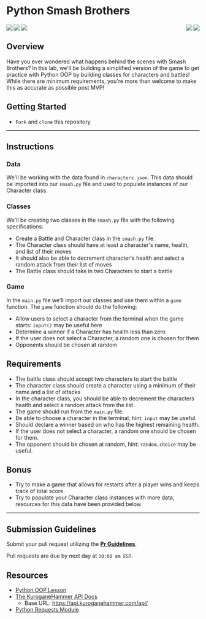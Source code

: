# Python Smash Brothers

<img align="left" src="https://38.media.tumblr.com/b2bad3b19677a58ed9ef02e4d0eb0e24/tumblr_nce6ckWyAR1qdripwo1_500.gif" />
<img align="right" src="https://thumbs.gfycat.com/SoftConsciousBlackrussianterrier-size_restricted.gif" />
<img align="right" src="https://external-content.duckduckgo.com/iu/?u=https%3A%2F%2Fmedia1.tenor.com%2Fimages%2F1610b2265a0c14c45b6011a0f5b95464%2Ftenor.gif%3Fitemid%3D12409005&f=1&nofb=1" />
<img align="left" src="https://www.ssbwiki.com/images/thumb/2/2e/SSB64_Yoshi_Combo.gif/200px-SSB64_Yoshi_Combo.gif" />
<img align="center" src="https://www.ssbwiki.com/images/thumb/a/af/SSB64_Greenhouse_Combo.gif/250px-SSB64_Greenhouse_Combo.gif" />

## Overview
Have you ever wondered what happens behind the scenes with Smash Brothers? In this lab, we'll be building a simplified version of the game to get practice with Python OOP by building classes for characters and battles! While there are minimum requirements, you're more than welcome to make this as accurate as possible post MVP!

## Getting Started
- `Fork` and `clone` this repository

___
## Instructions
### Data
We'll be working with the data found in `characters.json`. This data should be imported into our `smash.py` file and used to populate instances of our Character class. 

### Classes
We'll be creating two classes in the `smash.py` file with the following specifications:
- Create a Battle and Character class in the `smash.py` file.
- The Character class should have at least a character's name, health, and list of their moves
- It should also be able to decrement character's health and select a random attack from their list of moves
- The Battle class should take in two Characters to start a battle

### Game
In the `main.py` file we'll import our classes and use them within a `game` function. The `game` function should do the following:
- Allow users to select a character from the terminal when the game starts: `input()` may be useful here
- Determine a winner if a Character has health less than zero
- If the user does not select a Character, a random one is chosen for them
- Opponents should be chosen at random

## Requirements

- The battle class should accept two characters to start the battle
- The character class should create a character using a minimum of their name and a list of attacks
- In the character class, you should be able to decrement the characters health and select a random attack from the list.
- The game should run from the `main.py` file.
- Be able to choose a character in the terminal, hint: `input` may be useful.
- Should declare a winner based on who has the highest remaining health.
- If the user does not select a character, a random one should be chosen for them.
- The opponent should be chosen at random, hint: `random.choice` may be useful.

## Bonus
- Try to make a game that allows for restarts after a player wins and keeps track of total score.
- Try to populate your Character class instances with more data, resources for this data have been provided below

___
## Submission Guidelines

Submit your pull request utilizing the **[Pr Guidelines](https://github.com/SEI-R-1-25/template_pull_request)**.

Pull requests are due by next day at `10:00 am EST`.

## Resources
- [Python OOP Lesson](https://github.com/SEI-R-1-25/u4_lesson_python_oop)
- [The KuroganeHammer API Docs](https://api.kuroganehammer.com/swagger/index.html)
  - Base URL: https://api.kuroganehammer.com/api/
- [Python Requests Module](https://2.python-requests.org/en/master/)

